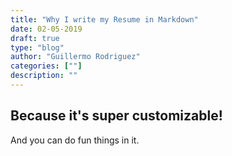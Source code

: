 ```yaml
---
title: "Why I write my Resume in Markdown"
date: 02-05-2019
draft: true
type: "blog"
author: "Guillermo Rodriguez"
categories: [""]
description: ""
---
```


## Because it's super customizable!

And you can do fun things in it.
